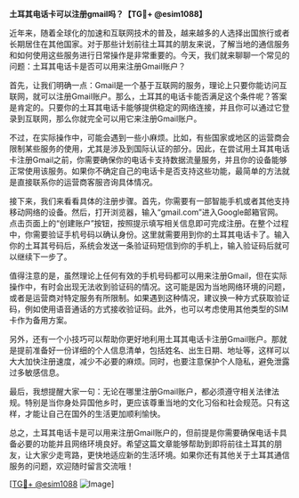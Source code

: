 **土耳其电话卡可以注册gmail吗？【TG💪+ @esim1088】**

近年来，随着全球化的加速和互联网技术的普及，越来越多的人选择出国旅行或者长期居住在其他国家。对于那些计划前往土耳其的朋友来说，了解当地的通信服务和如何使用这些服务进行日常操作是非常重要的。今天，我们就来聊聊一个常见的问题：土耳其电话卡是否可以用来注册Gmail账户？

首先，让我们明确一点：Gmail是一个基于互联网的服务，理论上只要你能访问互联网，就可以注册Gmail账户。那么，土耳其的电话卡能否满足这个条件呢？答案是肯定的。只要你的土耳其电话卡能够提供稳定的网络连接，并且你可以通过它登录到互联网，那么你就完全可以用它来注册Gmail账户。

不过，在实际操作中，可能会遇到一些小麻烦。比如，有些国家或地区的运营商会限制某些服务的使用，尤其是涉及到国际认证的部分。因此，在尝试用土耳其电话卡注册Gmail之前，你需要确保你的电话卡支持数据流量服务，并且你的设备能够正常使用该服务。如果你不确定自己的电话卡是否支持这些功能，最简单的方法就是直接联系你的运营商客服咨询具体情况。

接下来，我们来看看具体的注册步骤。首先，你需要有一部智能手机或者其他支持移动网络的设备。然后，打开浏览器，输入“gmail.com”进入Google邮箱官网。点击页面上的“创建账户”按钮，按照提示填写相关信息即可完成注册。在整个过程中，你需要验证手机号码以确认身份。这里就需要用到你的土耳其电话卡了。输入你的土耳其号码后，系统会发送一条验证码短信到你的手机上，输入验证码后就可以继续下一步了。

值得注意的是，虽然理论上任何有效的手机号码都可以用来注册Gmail，但在实际操作中，有时会出现无法收到验证码的情况。这可能是因为当地网络环境的问题，或者是运营商对特定服务有所限制。如果遇到这种情况，建议换一种方式获取验证码，例如使用语音通话的方式接收验证码。此外，也可以考虑使用其他类型的SIM卡作为备用方案。

另外，还有一个小技巧可以帮助你更好地利用土耳其电话卡注册Gmail账户。那就是提前准备好一份详细的个人信息清单，包括姓名、出生日期、地址等，这样可以大大加快注册速度，减少不必要的麻烦。同时，也要注意保护个人隐私，避免泄露过多敏感信息。

最后，我想提醒大家一句：无论在哪里注册Gmail账户，都必须遵守相关法律法规。特别是当你身处异国他乡时，更应该尊重当地的文化习俗和社会规范。只有这样，才能让自己在国外的生活更加顺利愉快。

总之，土耳其电话卡是可以用来注册Gmail账户的，但前提是你需要确保电话卡具备必要的功能并且网络环境良好。希望这篇文章能够帮助到即将前往土耳其的朋友，让大家少走弯路，更快地适应新的生活环境。如果你还有其他关于土耳其通信服务的问题，欢迎随时留言交流哦！

[[TG💪+ @esim1088](https://t.me/s/esim1088) ![Image](https://i.postimg.cc/4NQfJmqS/Snipaste-2025-05-13-00-14-12.png)]